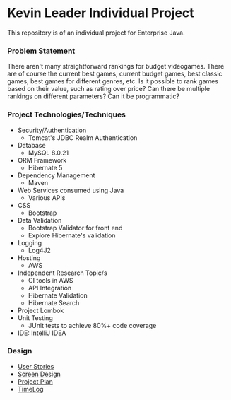 # Kevin Leader Individual Project

This repository is of an individual project for Enterprise Java.

### Problem Statement

There aren't many straightforward rankings for budget videogames. There are of course the current best games,
current budget games, best classic games, best games for different genres, etc. Is it possible to rank games based on
their value, such as rating over price? Can there be multiple rankings on different parameters? Can it be programmatic?


### Project Technologies/Techniques 

* Security/Authentication
  * Tomcat's JDBC Realm Authentication
* Database
  * MySQL 8.0.21
* ORM Framework
  * Hibernate 5
* Dependency Management
  * Maven
* Web Services consumed using Java
  * Various APIs
* CSS
  * Bootstrap
* Data Validation
  * Bootstrap Validator for front end
  * Explore Hibernate's validation
* Logging
  * Log4J2
* Hosting
  * AWS
* Independent Research Topic/s
  * CI tools in AWS
  * API Integration
  * Hibernate Validation
  * Hibernate Search
* Project Lombok
* Unit Testing
  * JUnit tests to achieve 80%+ code coverage 
* IDE: IntelliJ IDEA


### Design
* [User Stories](DesignDocuments/userStories.md)
* [Screen Design](DesignDocuments/screenDesign.md)
* [Project Plan](DesignDocuments/projectPlan.md)
* [TimeLog](timeLog.md)